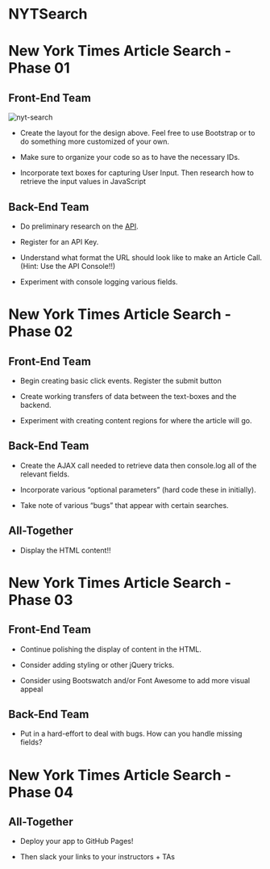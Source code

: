 # NYTSearch

# New York Times Article Search - Phase 01

## Front-End Team
![nyt-search](Images/nyt.png)

* Create the layout for the design above. Feel free to use Bootstrap or to do something more customized of your own.

* Make sure to organize your code so as to have the necessary IDs.

* Incorporate text boxes for capturing User Input. Then research how to retrieve the input values in JavaScript

## Back-End Team

* Do preliminary research on the [API](http://developer.nytimes.com/article_search_v2.json).

* Register for an API Key.

* Understand what format the URL should look like to make an Article Call. (Hint: Use the API Console!!)

* Experiment with console logging various fields.

# New York Times Article Search - Phase 02

## Front-End Team

* Begin creating basic click events. Register the submit button

* Create working transfers of data between the text-boxes and the backend.

* Experiment with creating content regions for where the article will go.

## Back-End Team

* Create the AJAX call needed to retrieve data then console.log all of the relevant fields.

* Incorporate various “optional parameters” (hard code these in initially).

* Take note of various “bugs” that appear with certain searches.

## All-Together

* Display the HTML content!!

# New York Times Article Search - Phase 03

## Front-End Team

* Continue polishing the display of content in the HTML.

* Consider adding styling or other jQuery tricks.

* Consider using Bootswatch and/or Font Awesome to add more visual appeal

## Back-End Team

* Put in a hard-effort to deal with bugs. How can you handle missing fields?

# New York Times Article Search - Phase 04

## All-Together

* Deploy your app to GitHub Pages!

* Then slack your links to your instructors + TAs

